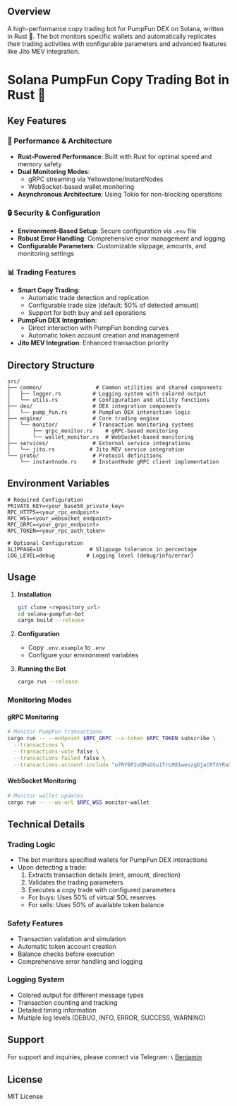## Overview
A high-performance copy trading bot for PumpFun DEX on Solana, written in Rust 🦀. The bot monitors specific wallets and automatically replicates their trading activities with configurable parameters and advanced features like Jito MEV integration.

# Solana PumpFun Copy Trading Bot in Rust 🚀

## Key Features

### 🚀 Performance & Architecture
- **Rust-Powered Performance**: Built with Rust for optimal speed and memory safety
- **Dual Monitoring Modes**: 
  - gRPC streaming via Yellowstone/InstantNodes
  - WebSocket-based wallet monitoring
- **Asynchronous Architecture**: Using Tokio for non-blocking operations

### 🔒 Security & Configuration
- **Environment-Based Setup**: Secure configuration via `.env` file
- **Robust Error Handling**: Comprehensive error management and logging
- **Configurable Parameters**: Customizable slippage, amounts, and monitoring settings

### 📊 Trading Features
- **Smart Copy Trading**: 
  - Automatic trade detection and replication
  - Configurable trade size (default: 50% of detected amount)
  - Support for both buy and sell operations
- **PumpFun DEX Integration**: 
  - Direct interaction with PumpFun bonding curves
  - Automatic token account creation and management
- **Jito MEV Integration**: Enhanced transaction priority

## Directory Structure

```
src/
├── common/                 # Common utilities and shared components
│   ├── logger.rs          # Logging system with colored output
│   └── utils.rs           # Configuration and utility functions
├── dex/                   # DEX integration components
│   └── pump_fun.rs        # PumpFun DEX interaction logic
├── engine/                # Core trading engine
│   └── monitor/           # Transaction monitoring systems
│       ├── grpc_monitor.rs    # gRPC-based monitoring
│       └── wallet_monitor.rs  # WebSocket-based monitoring
├── services/              # External service integrations
│   └── jito.rs           # Jito MEV service integration
└── proto/                 # Protocol definitions
    └── instantnode.rs     # InstantNode gRPC client implementation
```

## Environment Variables

```env
# Required Configuration
PRIVATE_KEY=<your_base58_private_key>
RPC_HTTPS=<your_rpc_endpoint>
RPC_WSS=<your_websocket_endpoint>
RPC_GRPC=<your_grpc_endpoint>
RPC_TOKEN=<your_rpc_auth_token>

# Optional Configuration
SLIPPAGE=10               # Slippage tolerance in percentage
LOG_LEVEL=debug          # Logging level (debug/info/error)
```

## Usage

1. **Installation**
   ```bash
   git clone <repository_url>
   cd solana-pumpfun-bot
   cargo build --release
   ```

2. **Configuration**
   - Copy `.env.example` to `.env`
   - Configure your environment variables

3. **Running the Bot**
   ```bash
   cargo run --release
   ```

### Monitoring Modes

#### gRPC Monitoring
```bash
# Monitor PumpFun transactions
cargo run -- --endpoint $RPC_GRPC --x-token $RPC_TOKEN subscribe \
  --transactions \
  --transactions-vote false \
  --transactions-failed false \
  --transactions-account-include "o7RY6P2vQMuGSu1TrLM81weuzgDjaCRTXYRaXJwWcvc"
```

#### WebSocket Monitoring
```bash
# Monitor wallet updates
cargo run -- --ws-url $RPC_WSS monitor-wallet
```

## Technical Details

### Trading Logic
- The bot monitors specified wallets for PumpFun DEX interactions
- Upon detecting a trade:
  1. Extracts transaction details (mint, amount, direction)
  2. Validates the trading parameters
  3. Executes a copy trade with configured parameters
  - For buys: Uses 50% of virtual SOL reserves
  - For sells: Uses 50% of available token balance

### Safety Features
- Transaction validation and simulation
- Automatic token account creation
- Balance checks before execution
- Comprehensive error handling and logging

### Logging System
- Colored output for different message types
- Transaction counting and tracking
- Detailed timing information
- Multiple log levels (DEBUG, INFO, ERROR, SUCCESS, WARNING)

## Support

For support and inquiries, please connect via Telegram: 📞 [Benjamin](https://t.me/deniyuda348)

## License

MIT License
